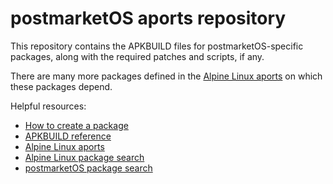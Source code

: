 # postmarketOS aports repository

This repository contains the APKBUILD files for postmarketOS-specific packages, along with the required patches and scripts, if any.

There are many more packages defined in the [Alpine Linux aports](https://gitlab.alpinelinux.org/alpine/aports/) on which these packages depend.

Helpful resources:
* [How to create a package](https://wiki.postmarketos.org/wiki/Create_a_package)
* [APKBUILD reference](https://wiki.alpinelinux.org/wiki/APKBUILD_Reference)
* [Alpine Linux aports](https://gitlab.alpinelinux.org/alpine/aports/)
* [Alpine Linux package search](https://pkgs.alpinelinux.org/packages)
* [postmarketOS package search](https://pkgs.postmarketos.org/packages)
